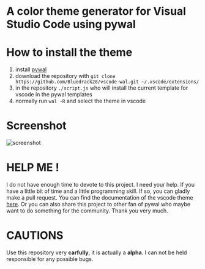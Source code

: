 # A color theme generator for Visual Studio Code using pywal


# How to install the theme

1. install [pywal](https://github.com/dylanaraps/pywal)
2. download the repository with `git clone https://github.com/Bluedrack28/vscode-wal.git ~/.vscode/extensions/`
3. in the repository `./script.js` who will install the current template for vscode in the pywal templates
4. normally run `wal -R` and select the theme in vscode

# Screenshot

![screenshot](https://github.com/Bluedrack28/vscode-wal/blob/master/screenshot.png)

# **HELP ME !**

I do not have enough time to devote to this project. I need your help. If you have a little bit of time and a little programming skill. If so, you can gladly make a pull request.
You can find the documentation of the vscode theme [here](https://code.visualstudio.com/docs/getstarted/theme-color-reference).
Or you can also share this project to other fan of pywal who maybe want to do something for the community. 
Thank you very much.

# CAUTIONS

Use this repository very **carfully**, it is actually a **alpha**. I can not be held responsible for any possible bugs. 

